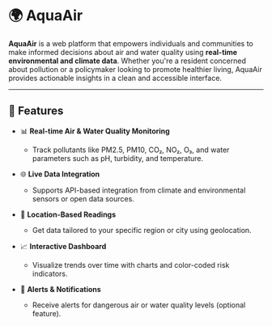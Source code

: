 # 🌍 AquaAir

**AquaAir** is a web platform that empowers individuals and communities to make informed decisions about air and water quality using **real-time environmental and climate data**. Whether you're a resident concerned about pollution or a policymaker looking to promote healthier living, AquaAir provides actionable insights in a clean and accessible interface.

---

## 🚀 Features

- 📊 **Real-time Air & Water Quality Monitoring**
  - Track pollutants like PM2.5, PM10, CO₂, NO₂, O₃, and water parameters such as pH, turbidity, and temperature.
  
- 🌐 **Live Data Integration**
  - Supports API-based integration from climate and environmental sensors or open data sources.

- 📍 **Location-Based Readings**
  - Get data tailored to your specific region or city using geolocation.

- 📈 **Interactive Dashboard**
  - Visualize trends over time with charts and color-coded risk indicators.

- 🔔 **Alerts & Notifications**
  - Receive alerts for dangerous air or water quality levels (optional feature).

